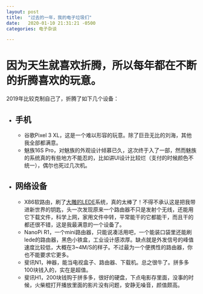 ```yaml
---
layout: post
title:  "过去的一年，我的电子垃圾们"
date:   2020-01-10 21:31:21 -0500
categories: 电子杂谈

---
```

# 因为天生就喜欢折腾，所以每年都在不断的折腾喜欢的玩意。

2019年比较克制自己了，折腾了如下几个设备：
* ## 手机
  * 谷歌Pixel 3 XL，这是一个难以形容的玩意。除了巨丑无比的刘海，其他我全部都满意。
  * 魅族16S Pro，对魅族的外观设计倾慕已久，这次终于入了一部，然而魅族的系统真的有些地方不能忍的，比如讲UI设计比较烂（支付的时候颜色不统一），偶尔也死过几次机。
* ## 网络设备 
  * X86软路由，刷了[大雕的LEDE](https://github.com/coolsnowwolf/lede)系统，真的太棒了！不得不承认这是把我带进新世界的钥匙，头一次发现原来一个路由器不只是发射个无线，还能用它下载文件，科学上网，家用文件中转，平常能干的它都能干，而且干的都还很不错，这是我最满意的一个设备了。
  * NanoPi R1，一个mini路由器，只能说凑活用吧，一个能装口袋里还能刷lede的路由器，黑色小铁盒，工业设计感浓厚。缺点就是外发信号的峰值速度比较低，大概在3~4M/S的样子。不过最为一个便携性的路由器，你也不能要求它更多。
  * 斐讯N1，神器，能当电视盒子、路由器、下载机。总之很牛了。拼多多100块钱入的，实在是超值。
  * 斐讯H1，200块钱购于拼多多，很好的硬盘，下点电影存里面，没事的时候，火柴棍打开播放里面的影片没有问题，安静无噪音，颜值颇高。
